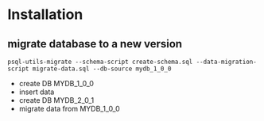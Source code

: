 # Installation


## migrate database to a new version
`psql-utils-migrate --schema-script create-schema.sql --data-migration-script migrate-data.sql --db-source mydb_1_0_0`

- create DB MYDB_1_0_0
- insert data
- create DB MYDB_2_0_1
- migrate data from MYDB_1_0_0

